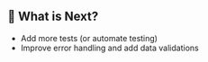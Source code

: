 ## 🎯 What is Next?

- Add more tests (or automate testing)
- Improve error handling and add data validations